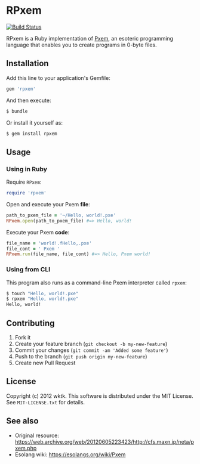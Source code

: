 # RPxem

[![Build Status](https://travis-ci.org/wktk/rpxem.png)](https://travis-ci.org/wktk/rpxem)

RPxem is a Ruby implementation of [Pxem], an esoteric programming language that
enables you to create programs in 0-byte files.

[Pxem]: https://web.archive.org/web/20120605223423/http://cfs.maxn.jp/neta/pxem.php

## Installation

Add this line to your application's Gemfile:

```ruby
gem 'rpxem'
```

And then execute:

```bash
$ bundle
```

Or install it yourself as:

```bash
$ gem install rpxem
```

## Usage

### Using in Ruby

Require `RPxem`:

```ruby
require 'rpxem'
```

Open and execute your Pxem **file**:

```ruby
path_to_pxem_file = '~/Hello, world!.pxe'
RPxem.open(path_to_pxem_file) #=> Hello, world!
```

Execute your Pxem **code**:

```ruby
file_name = 'world!.fHello,.pxe'
file_cont = ' Pxem '
RPxem.run(file_name, file_cont) #=> Hello, Pxem world!
```

### Using from CLI

This program also runs as a command-line Pxem interpreter called `rpxem`:

```bash
$ touch "Hello, world!.pxe"
$ rpxem "Hello, world!.pxe"
Hello, world!
```

## Contributing

1. Fork it
2. Create your feature branch (`git checkout -b my-new-feature`)
3. Commit your changes (`git commit -am 'Added some feature'`)
4. Push to the branch (`git push origin my-new-feature`)
5. Create new Pull Request

## License

Copyright (c) 2012 wktk.  This software is distributed under the
MIT License.  See `MIT-LICENSE.txt` for details.

## See also

- Original resource: https://web.archive.org/web/20120605223423/http://cfs.maxn.jp/neta/pxem.php
- Esolang wiki: https://esolangs.org/wiki/Pxem
